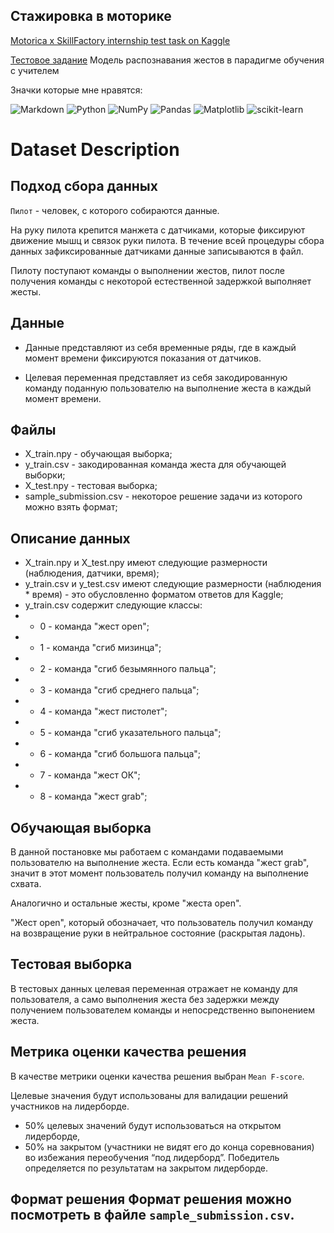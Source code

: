 ## Стажировка в моторике


[Motorica x SkillFactory internship test task on Kaggle](https://www.kaggle.com/competitions/motorica-x-skillfactory-internship-test-task/overview)



[Тестовое задание](https://github.com/hoittoken/Python/tree/master/Py/Projects/progect_motorica) Модель распознавания жестов в парадигме обучения с учителем


Значки которые мне нравятся:

![Markdown](https://img.shields.io/badge/markdown-%23000000.svg?style=for-the-badge&logo=markdown&logoColor=white)
![Python](https://img.shields.io/badge/python-3670A0?style=for-the-badge&logo=python&logoColor=ffdd54)
 ![NumPy](https://img.shields.io/badge/numpy-%23013243.svg?style=for-the-badge&logo=numpy&logoColor=white)
![Pandas](https://img.shields.io/badge/pandas-%23150458.svg?style=for-the-badge&logo=pandas&logoColor=white)
![Matplotlib](https://img.shields.io/badge/Matplotlib-%23ffffff.svg?style=for-the-badge&logo=Matplotlib&logoColor=black)
![scikit-learn](https://img.shields.io/badge/scikit--learn-%23F7931E.svg?style=for-the-badge&logo=scikit-learn&logoColor=white)

# Dataset Description

## Подход сбора данных

`Пилот` - человек, с которого собираются данные.

На руку пилота крепится манжета с датчиками, которые фиксируют движение мышц и связок руки пилота. В течение всей процедуры сбора данных зафиксированные датчиками данные записываются в файл.

Пилоту поступают команды о выполнении жестов, пилот после получения команды с некоторой естественной задержкой выполняет жесты.

## Данные

* Данные представляют из себя временные ряды, где в каждый момент времени фиксируются показания от датчиков.

* Целевая переменная представляет из себя закодированную команду поданную пользователю на выполнение жеста в каждый момент времени.

## Файлы

* X_train.npy - обучающая выборка;
* y_train.csv - закодированная команда жеста для обучающей выборки;
* X_test.npy - тестовая выборка;
* sample_submission.csv - некоторое решение задачи из которого можно взять формат;

## Описание данных

* X_train.npy и X_test.npy имеют следующие размерности (наблюдения, датчики, время);
* y_train.csv и y_test.csv имеют следующие размерности (наблюдения * время) - это обусловленно форматом ответов для Kaggle;
* y_train.csv содержит следующие классы:
* * 0 - команда "жест open";
* * 1 - команда "сгиб мизинца";
* * 2 - команда "сгиб безымянного пальца";
* * 3 - команда "сгиб среднего пальца";
* * 4 - команда "жест пистолет";
* * 5 - команда "сгиб указательного пальца";
* * 6 - команда "сгиб большога пальца";
* * 7 - команда "жест ОК";
* * 8 - команда "жест grab";
 
## Обучающая выборка

В данной постановке мы работаем с командами подаваемыми пользователю на выполнение жеста. Если есть команда "жест grab", значит в этот момент пользователь получил команду на выполнение схвата.

Аналогично и остальные жесты, кроме "жеста open".

"Жест open", который обозначает, что пользователь получил команду на возвращение руки в нейтральное состояние (раскрытая ладонь).

## Тестовая выборка
В тестовых данных целевая переменная отражает не команду для пользователя, а само выполнения жеста без задержки между получением пользователем команды и непосредственно выпонением жеста.

## Метрика оценки качества решения 

В качестве метрики оценки качества решения выбран `Mean F-score`. 

Целевые значения будут использованы для валидации решений участников на лидерборде. 
* 50% целевых значений будут использоваться на открытом лидерборде, 
* 50% на закрытом (участники не видят его до конца соревнования) во избежания переобучения “под лидерборд”. Победитель определяется по результатам на закрытом лидерборде. 
## Формат решения Формат решения можно посмотреть в файле `sample_submission.csv`.

<!--
**hoittoken/hoittoken** is a ✨ _special_ ✨ repository because its `README.md` (this file) appears on your GitHub profile.


- 🔭 I’m currently working on 
- 🌱 I’m currently learning math&ml
- 👯 I’m looking to collaborate on ...
- 🤔 I’m looking for help with ...
- 💬 Ask me about 
- 📫 How to reach me: ...
- 😄 Pronouns: ...
- ⚡ Fun fact: ...
-->
